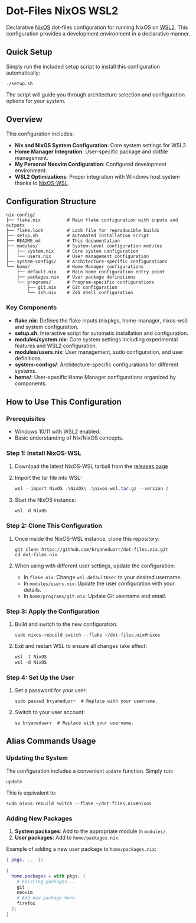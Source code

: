 # Dot-Files NixOS WSL2

Declarative [NixOS](https://nixos.org/) dot-files configuration for running NixOS on [WSL2](https://learn.microsoft.com/en-us/windows/wsl/install). This configuration provides a development environment in a declarative manner.

## Quick Setup

Simply run the included setup script to install this configuration automatically:

```shell
./setup.sh
```

The script will guide you through architecture selection and configuration options for your system.

## Overview

This configuration includes:

- **Nix and NixOS System Configuration**: Core system settings for WSL2.
- **Home Manager Integration**: User-specific package and dotfile management.
- **My Personal Neovim Configuration**: Configured development environment.
- **WSL2 Optimizations**: Proper integration with Windows host system thanks to [NixOS-WSL](https://github.com/nix-community/NixOS-WSL).

## Configuration Structure

```structure
nix-config/
├── flake.nix          # Main flake configuration with inputs and outputs
├── flake.lock         # Lock file for reproducible builds
├── setup.sh           # Automated installation script
├── README.md          # This documentation
├── modules/           # System-level configuration modules
│   ├── system.nix     # Core system configuration
│   └── users.nix      # User management configuration
├── system-configs/    # Architecture-specific configurations
└── home/              # Home Manager configurations
    ├── default.nix    # Main home configuration entry point
    ├── packages.nix   # User package definitions
    └── programs/      # Program-specific configurations
        ├── git.nix    # Git configuration
        └── zsh.nix    # Zsh shell configuration
```

### Key Components

- **flake.nix**: Defines the flake inputs (nixpkgs, home-manager, nixos-wsl) and system configuration.
- **setup.sh**: Interactive script for automatic installation and configuration.
- **modules/system.nix**: Core system settings including experimental features and WSL2 configuration.
- **modules/users.nix**: User management, sudo configuration, and user definitions.
- **system-configs/**: Architecture-specific configurations for different systems.
- **home/**: User-specific Home Manager configurations organized by components.

## How to Use This Configuration

### Prerequisites

- Windows 10/11 with WSL2 enabled.
- Basic understanding of Nix/NixOS concepts.

### Step 1: Install NixOS-WSL

1. Download the latest NixOS-WSL tarball from the [releases page](https://github.com/nix-community/NixOS-WSL/releases)

2. Import the tar file into WSL:

   ```powershell
   wsl --import NixOS .\NixOS\ .\nixos-wsl.tar.gz --version 2
   ```

3. Start the NixOS instance:

   ```powershell
   wsl -d NixOS
   ```

### Step 2: Clone This Configuration

1. Once inside the NixOS-WSL instance, clone this repository:

   ```shell
   git clone https://github.com/bryaneduarr/dot-files.nix.git
   cd dot-files.nix
   ```

2. When using with different user settings, update the configuration:
   - In `flake.nix`: Change `wsl.defaultUser` to your desired username.
   - In `modules/users.nix`: Update the user configuration with your details.
   - In `home/programs/git.nix`: Update Git username and email.

### Step 3: Apply the Configuration

1. Build and switch to the new configuration:

   ```shell
   sudo nixos-rebuild switch --flake ~/dot-files.nix#nixos
   ```

2. Exit and restart WSL to ensure all changes take effect:

   ```powershell
   wsl -t NixOS
   wsl -d NixOS
   ```

### Step 4: Set Up the User

1. Set a password for your user:

   ```shell
   sudo passwd bryaneduarr  # Replace with your username.
   ```

2. Switch to your user account:

   ```shell
   su bryaneduarr  # Replace with your username.
   ```

## Alias Commands Usage

### Updating the System

The configuration includes a convenient `update` function. Simply run:

```shell
update
```

This is equivalent to:

```shell
sudo nixos-rebuild switch --flake ~/dot-files.nix#nixos
```

### Adding New Packages

1. **System packages**: Add to the appropriate module in `modules/`.
2. **User packages**: Add to `home/packages.nix`.

Example of adding a new user package to `home/packages.nix`:

```nix
{ pkgs, ... }:

{
  home.packages = with pkgs; [
    # Existing packages...
    git
    neovim
    # Add new package here
    firefox
  ];
}
```
